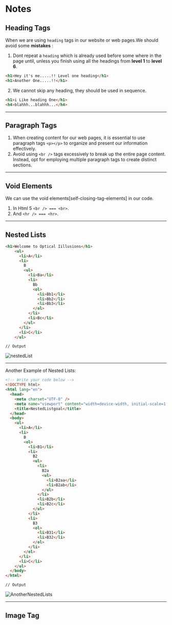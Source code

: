 # Notes

## Heading Tags

When we are using `heading` tags in our website or web pages.We should avoid some **mistakes** : 
1. Dont repeat a `heading` which is already used before some where in the page until, unless you finish using all the headings from **level 1** to **level 6**.

```html
<h1>Hey it's me.....!! Level one heading</h1>
<h1>Another One.....!!</h1>
```
2. We cannot skip any heading, they should be used in sequence.
```html
<h1>i Like heading One</h1>
<h4>blahhh...blahhh...</h4>
```
---
## Paragraph Tags
1. When creating content for our web pages, it is essential to use paragraph tags `<p></p>` to organize and present our information effectively.
2. Avoid using `<br />` tags excessively to break up the entire page content. Instead, opt for employing multiple paragraph tags to create distinct sections.

---
## Void Elements 
We can use the void elements[self-closing-tag-elements] in our code.
1. In Html 5 `<br /> === <br>`.
2. And `<hr /> === <hr>`.

---

## Nested Lists
```html
<h1>Welcome to Optical Iillusions</h1>
    <ul>
      <li>A</li>
      <li>
        B
        <ul>
          <li>Ba</li>
          <li>
            Bb
            <ol>
              <li>Bb1</li>
              <li>Bb2</li>
              <li>Bb3</li>
            </ol>
          </li>
          <li>Bc</li>
        </ul>
      </li>
      <li>C</li>
    </ul>

```
`// Output`

![nestedList](https://github.com/MuhammadAliMinhas/Html_And_Css/assets/113331851/6463833c-6ef9-4d3d-9c92-ad0807d94f70)

---
Another Example of Nested Lists: 

```html
<!-- Write your code below -->
<!DOCTYPE html>
<html lang="en">
  <head>
    <meta charset="UTF-8" />
    <meta name="viewport" content="width=device-width, initial-scale=1.0" />
    <title>NestedListgoal</title>
  </head>
  <body>
    <ul>
      <li>A</li>
      <li>
        B
        <ol>
          <li>B1</li>
          <li>
            B2
            <ul>
              <li>
                B2a
                <ul>
                  <li>B2aa</li>
                  <li>B2ab</li>
                </ul>
              </li>
              <li>B2b</li>
              <li>B2c</li>
            </ul>
          </li>
          <li>
            B3
            <ol>
              <li>B31</li>
              <li>B32</li>
            </ol>
          </li>
        </ol>
      </li>
      <li>C</li>
    </ul>
  </body>
</html>
```

`// Output `

![AnotherNestedLists](https://github.com/MuhammadAliMinhas/Html_And_Css/assets/113331851/174bbf9b-ff9a-409e-afca-0199c2337a2e)

---
## Image Tag



